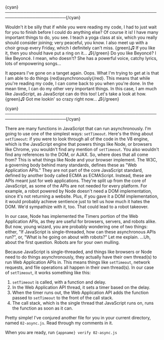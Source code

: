 {cyan}──────────────────────────────────────────────────────────────────────{/cyan}

Wouldn't it be silly that if while you were reading my code, I had to just wait for you to finish before I could do anything else? Of course it is! I have many important things to do, you see. I teach a yoga class at six, which you really should consider joining; very peaceful, you know. I also meet up with a choir group every Friday, which I definitely can't miss. {green}♫ If you like it, then you should have put a ring on it... ♫{/green} Do you like Beyoncé? I like Beyoncé. I mean, who doesn't? She has a powerful voice, catchy lyrics, lots of empowering songs...

It appears I've gone on a tanget again. Oops. What I'm trying to get at is that I am able to do things {red}asynchronously{/red}. This means that while you're reading my code, I can come back to you when you're done. In the mean time, I can do my other very important things. In this case, I am much like JavaScript, as JavaScript can do this too! Let's take a look at how. {green}♫ Got me lookin' so crazy right now... ♫{/green}

{cyan}──────────────────────────────────────────────────────────────────────{/cyan}

There are many functions in JavaScript that can run asynchronously. I'm going to use one of the simplest ways: `setTimeout`. Here's the thing about `setTimeout`: if you were to look through all of the code in the V8 engine, which is the JavaScript engine that powers things like Node, or browsers like Chrome, you wouldn't find any mention of `setTimeout`. You also wouldn't find any references to the DOM, or AJAX. So, where does that all come from? This is what things like Node and your browser implement. The W3C, a governing body behind many standards, defines these as "Web Application APIs." They are not part of the core JavaScript standard, defined by another body called ECMA as ECMAScript. Instead, these are APIs meant just for web applications. They're split up from the core of JavaScript, as some of the APIs are not needed for every platform. For example, a robot powered by Node doesn't need a DOM implementation, since it's not returning a website. Plus, if you gave it a DOM implementation, it would probably achieve sentience just to tell us how much it hates the DOM. We'd sympathize with it, too. That could lead to a robot takeover.

In our case, Node has implemented the Timers portion of the Web Application APIs, as they are useful for browsers, servers, and robots alike. But now, young wizard, you are probably wondering one of two things: either, "If JavaScript is single-threaded, how can these asynchronous APIs run?", or, "What is he going on about with robots?" Let me explain. ...Uh, about the first question. Robots are for your own mulling.

Because JavaScript is single-threaded, and things like browsers or Node need to do things asynchronously, they actually have their own thread(s) to run Web Application APIs in. This means things like `setTimeout`, network requests, and file operations all happen in their own thread(s). In our case of `setTimeout`, it works something like this:

1. `setTimeout` is called, with a function and delay.
2. In the Web Application API thread, it sets a timer based on the delay.
3. When the timer runs out, the Web Application API adds the function passed to `setTimeout` to the front of the call stack.
4. The call stack, which is the single thread that JavaScript runs on, runs the function as soon as it can.

Pretty simple! I've conjured another file for you in your current directory, named `02-async.js`. Read through my comments in it.

When you are ready, run `{appname} verify 02-async.js`

